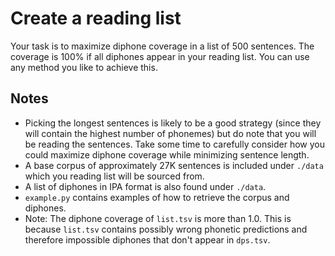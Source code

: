 # Create a reading list
Your task is to maximize diphone coverage in a list of 500 sentences. The coverage is 100% if all diphones appear in your reading list. You can use any method you like to achieve this.

## Notes
* Picking the longest sentences is likely to be a good strategy (since they will contain the highest number of phonemes) but do note that you will be reading the sentences. Take some time to carefully consider how you could maximize diphone coverage while minimizing sentence length.
* A base corpus of approximately 27K sentences is included under `./data` which you reading list will be sourced from.
* A list of diphones in IPA format is also found under `./data`.
* `example.py` contains examples of how to retrieve the corpus and diphones.
* Note: The diphone coverage of `list.tsv` is more than 1.0. This is because `list.tsv` contains possibly wrong phonetic predictions and therefore impossible diphones that don't appear in `dps.tsv`.